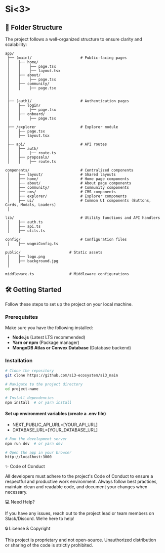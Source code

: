 # Si<3>

## 📂 Folder Structure

The project follows a well-organized structure to ensure clarity and scalability:

```
app/
 ├── (main)/                      # Public-facing pages
 │    ├── home/
 │    │    ├── page.tsx
 │    │    ├── layout.tsx
 │    ├── about/
 │    │    ├── page.tsx
 │    ├── community/
 │    │    ├── page.tsx
 │
 │
 ├── (auth)/                      # Authentication pages
 │    ├── login/
 │    │    ├── page.tsx
 │    ├── onboard/
 │    │    ├── page.tsx
 │
 ├── /explorer                    # Explorer module
 │    ├── page.tsx
 │    ├── layout.tsx
 │
 ├── api/                         # API routes
 │    ├── auth/
 │    │    ├── route.ts
 │    ├── proposals/
 │    │    ├── route.ts

components/                       # Centralized components
 │    ├── layout/                 # Shared layouts
 │    ├── home/                   # Home page components
 │    ├── about/                  # About page components
 │    ├── community/              # Community components
 │    ├── cms/                    # CMS components
 │    ├── explorer/               # Explorer components
 │    ├── ui/                     # Common UI components (Buttons, Cards, Modals, Loaders)
 │

lib/                              # Utility functions and API handlers
 │    ├── auth.ts
 │    ├── api.ts
 │    ├── utils.ts

config/                           # Configuration files
 │    ├── wagmiConfig.ts

public/                      # Static assets
 │    ├── logo.png
 │    ├── background.jpg
 │

middleware.ts                # Middleware configurations
```

## 🛠️ Getting Started

Follow these steps to set up the project on your local machine.

### Prerequisites

Make sure you have the following installed:

- **Node.js** (Latest LTS recommended)
- **Yarn or npm** (Package manager)
- **MongoDB Atlas or Convex Database** (Database backend)

### Installation

```bash
# Clone the repository
git clone https://github.com/si3-ecosystem/si3_main
```

```bash
# Navigate to the project directory
cd project-name
```

```bash
# Install dependencies
npm install  # or yarn install
```

#### Set up environment variables (create a .env file)

- NEXT_PUBLIC_API_URL=[YOUR_API_URL]
- DATABASE_URL=[YOUR_DATABASE_URL]

```bash
# Run the development server
npm run dev  # or yarn dev
```

```bash
# Open the app in your browser
http://localhost:3000
```

✨ Code of Conduct

All developers must adhere to the project's Code of Conduct to ensure a respectful and productive work environment. Always follow best practices, maintain clean and readable code, and document your changes when necessary.

💻 Need Help?

If you have any issues, reach out to the project lead or team members on Slack/Discord. We’re here to help!

🔒 License & Copyright

This project is proprietary and not open-source. Unauthorized distribution or sharing of the code is strictly prohibited.
